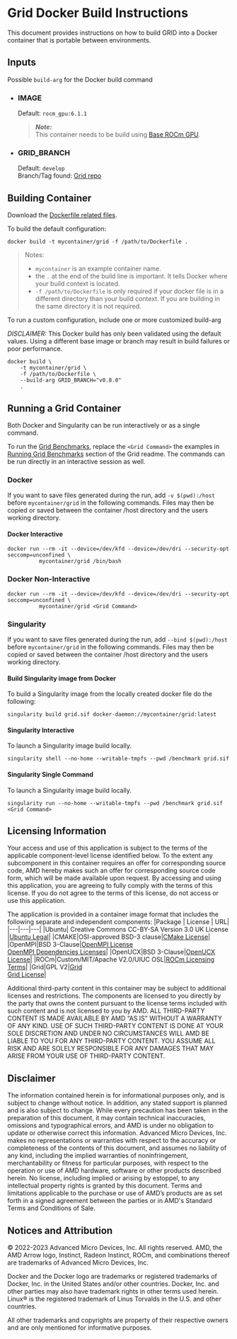 # Grid Docker Build Instructions 
This document provides instructions on how to build GRID into a Docker container that is portable between environments.  


## Inputs
Possible `build-arg` for the Docker build command  

- ### IMAGE
    Default: `rocm_gpu:6.1.1`  
    > ***Note:***  
    >  This container needs to be build using [Base ROCm GPU](/base-gpu-mpi-rocm-docker/Dockerfile).

- ### GRID_BRANCH
    Default: `develop`  
    Branch/Tag found: [Grid repo](https://github.com/paboyle/Grid)


## Building Container
Download the [Dockerfile related files](/grid/docker/).

To build the default configuration:
```
docker build -t mycontainer/grid -f /path/to/Dockerfile . 
```
> Notes:  
>- `mycontainer` is an example container name.
>- the `.` at the end of the build line is important. It tells Docker where your build context is located.
>- `-f /path/to/Dockerfile` is only required if your docker file is in a different directory than your build context. If you are building in the same directory it is not required. 

To run a custom configuration, include one or more customized build-arg  

*DISCLAIMER:* This Docker build has only been validated using the default values. Using a different base image or branch may result in build failures or poor performance.  

```
docker build \
    -t mycontainer/grid \
    -f /path/to/Dockerfile \
    --build-arg GRID_BRANCH="v0.8.0"
    . 
```

## Running a Grid Container
Both Docker and Singularity can be run interactively or as a single command.

To run the [Grid Benchmarks](/grid/README.md#running-grid-benchmarks),  replace the `<Grid Command>` the examples in [Running Grid Benchmarks](/grid/README.md#running-grid-benchmarks) section of the Grid readme. The commands can be run directly in an interactive session as well. 

### Docker  
If you want to save files generated during the run, add `-v $(pwd):/host` before `mycontainer/grid` in the following commands.  Files may then be copied or saved between the container /host directory and the users working directory.

#### Docker Interactive
```
docker run --rm -it --device=/dev/kfd --device=/dev/dri --security-opt seccomp=unconfined \
          mycontainer/grid /bin/bash
```
### Docker Non-Interactive
```
docker run --rm -it --device=/dev/kfd --device=/dev/dri --security-opt seccomp=unconfined \
          mycontainer/grid <Grid Command>
```

### Singularity  
If you want to save files generated during the run, add `--bind $(pwd):/host` before `mycontainer/grid` in the following commands.  Files may then be copied or saved between the container /host directory and the users working directory.
#### Build Singularity image from Docker
To build a Singularity image from the locally created docker file do the following:
```
singularity build grid.sif docker-daemon://mycontainer/grid:latest
```

#### Singularity Interactive
To launch a Singularity image build locally.
```
singularity shell --no-home --writable-tmpfs --pwd /benchmark grid.sif
```

#### Singularity Single Command
To launch a Singularity image build locally.
```
singularity run --no-home --writable-tmpfs --pwd /benchmark grid.sif <Grid Command>
```

## Licensing Information
Your access and use of this application is subject to the terms of the applicable component-level license identified below. To the extent any subcomponent in this container requires an offer for corresponding source code, AMD hereby makes such an offer for corresponding source code form, which will be made available upon request. By accessing and using this application, you are agreeing to fully comply with the terms of this license. If you do not agree to the terms of this license, do not access or use this application.

The application is provided in a container image format that includes the following separate and independent components:
|Package | License | URL|
|---|---|---|
|Ubuntu| Creative Commons CC-BY-SA Version 3.0 UK License |[Ubuntu Legal](https://ubuntu.com/legal)|
|CMAKE|OSI-approved BSD-3 clause|[CMake License](https://cmake.org/licensing/)|
|OpenMPI|BSD 3-Clause|[OpenMPI License](https://www-lb.open-mpi.org/community/license.php)<br /> [OpenMPI Dependencies Licenses](https://docs.open-mpi.org/en/v5.0.x/license/index.html)|
|OpenUCX|BSD 3-Clause|[OpenUCX License](https://openucx.org/license/)|
|ROCm|Custom/MIT/Apache V2.0/UIUC OSL|[ROCm Licensing Terms](https://rocm.docs.amd.com/en/latest/release/licensing.html)|
|Grid|GPL V2|[Grid](https://github.com/paboyle/Grid)<br >[Grid License](https://github.com/paboyle/Grid/blob/develop/LICENSE)|

Additional third-party content in this container may be subject to additional licenses and restrictions. The components are licensed to you directly by the party that owns the content pursuant to the license terms included with such content and is not licensed to you by AMD. ALL THIRD-PARTY CONTENT IS MADE AVAILABLE BY AMD “AS IS” WITHOUT A WARRANTY OF ANY KIND. USE OF SUCH THIRD-PARTY CONTENT IS DONE AT YOUR SOLE DISCRETION AND UNDER NO CIRCUMSTANCES WILL AMD BE LIABLE TO YOU FOR ANY THIRD-PARTY CONTENT. YOU ASSUME ALL RISK AND ARE SOLELY RESPONSIBLE FOR ANY DAMAGES THAT MAY ARISE FROM YOUR USE OF THIRD-PARTY CONTENT.

## Disclaimer
The information contained herein is for informational purposes only, and is subject to change without notice. In addition, any stated support is planned and is also subject to change. While every precaution has been taken in the preparation of this document, it may contain technical inaccuracies, omissions and typographical errors, and AMD is under no obligation to update or otherwise correct this information. Advanced Micro Devices, Inc. makes no representations or warranties with respect to the accuracy or completeness of the contents of this document, and assumes no liability of any kind, including the implied warranties of noninfringement, merchantability or fitness for particular purposes, with respect to the operation or use of AMD hardware, software or other products described herein. No license, including implied or arising by estoppel, to any intellectual property rights is granted by this document. Terms and limitations applicable to the purchase or use of AMD’s products are as set forth in a signed agreement between the parties or in AMD's Standard Terms and Conditions of Sale.

## Notices and Attribution
© 2022-2023 Advanced Micro Devices, Inc. All rights reserved. AMD, the AMD Arrow logo, Instinct, Radeon Instinct, ROCm, and combinations thereof are trademarks of Advanced Micro Devices, Inc.

Docker and the Docker logo are trademarks or registered trademarks of Docker, Inc. in the United States and/or other countries. Docker, Inc. and other parties may also have trademark rights in other terms used herein. Linux® is the registered trademark of Linus Torvalds in the U.S. and other countries.

All other trademarks and copyrights are property of their respective owners and are only mentioned for informative purposes.
